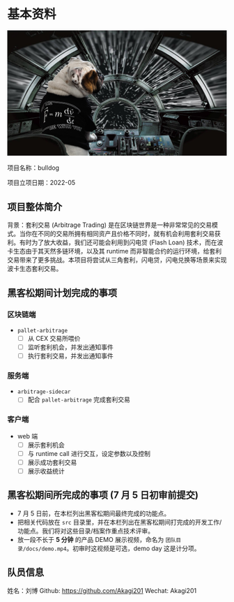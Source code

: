 # 基本资料

![bulldog](assets/bulldog.jpeg)

项目名称：bulldog

项目立项日期：2022-05

## 项目整体简介

背景：套利交易 (Arbitrage Trading) 是在区块链世界是一种非常常见的交易模式。当你在不同的交易所拥有相同资产且价格不同时，就有机会利用套利交易获利。有时为了放大收益，我们还可能会利用到闪电贷 (Flash Loan) 技术，而在波卡生态由于其天然多链环境，以及其 runtime 而非智能合约的运行环境，给套利交易带来了更多挑战。本项目将尝试从三角套利，闪电贷，闪电兑换等场景来实现波卡生态套利交易。

## 黑客松期间计划完成的事项

### 区块链端

- `pallet-arbitrage`
  - [ ] 从 CEX 交易所喂价
  - [ ] 监听套利机会，并发出通知事件
  - [ ] 执行套利交易，并发出通知事件

### 服务端

- `arbitrage-sidecar`
  - [ ] 配合 `pallet-arbitrage` 完成套利交易

### 客户端

- web 端
  - [ ] 展示套利机会
  - [ ] 与 runtime call 进行交互，设定参数以及控制
  - [ ] 展示成功套利交易
  - [ ] 展示收益统计

## 黑客松期间所完成的事项 (7 月 5 日初审前提交)

- 7 月 5 日前，在本栏列出黑客松期间最终完成的功能点。
- 把相关代码放在 `src` 目录里，并在本栏列出在黑客松期间打完成的开发工作/功能点。我们将对这些目录/档案作重点技术评审。
- 放一段不长于 **5 分钟** 的产品 DEMO 展示视频，命名为 `团队目录/docs/demo.mp4`。初审时这视频是可选，demo day 这是计分项。

## 队员信息

姓名：刘博
Github: <https://github.com/Akagi201>
Wechat: Akagi201

